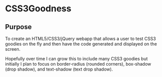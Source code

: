 CSS3Goodness
============

Purpose
-------

To create an HTML5/CSS3/jQuery webapp that allows a user to test CSS3 goodies on
the fly and then have the code generated and displayed on the screen.

Hopefully over time I can grow this to include many CSS3 goodies but initially I
plan to focus on border-radius (rounded corners), box-shadow (drop shadow), and
text-shadow (text drop shadow).
